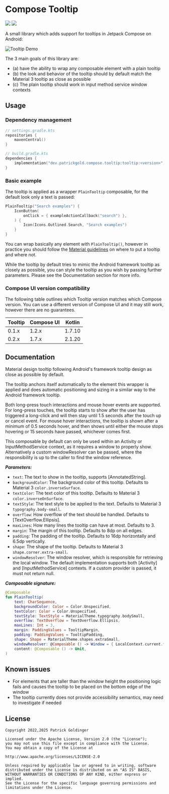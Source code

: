# Compose Tooltip

[![](https://badgen.net/maven/v/maven-central/dev.patrickgold.compose.tooltip/tooltip)](https://mvnrepository.com/artifact/dev.patrickgold.compose.tooltip/tooltip) ![](https://badgen.net/github/license/patrickgold/compose-tooltip)

A small library which adds support for tooltips in Jetpack Compose on Android:

![Tooltip Demo](.github/compose-tooltip-preview.gif)

The 3 main goals of this library are:
- (a) have the ability to wrap any composable element with a plain tooltip
- (b) the look and behavior of the tooltip should by default match the Material 3 tooltip as close as possible
- (c) The plain tooltip should work in input method service window contexts

## Usage

### Dependency management

```kotlin
// settings.gradle.kts
repositories {
    mavenCentral()
}

// build.gradle.kts
dependencies {
    implementation("dev.patrickgold.compose.tooltip:tooltip:<version>")
}
```

### Basic example

The tooltip is applied as a wrapper `PlainTooltip` composable, for the default look only a text is passed:

```kotlin
PlainTooltip("Search examples") {
    IconButton(
        onClick = { exampleActionCallback("search") },
    ) {
        Icon(Icons.Outlined.Search, "Search examples")
    }
}
```

You can wrap basically any element with `PlainTooltip()`, however in practice you should follow the [Material guidelines](https://m3.material.io/components/tooltips) on where to put a tooltip and where not.

While the tooltip by default tries to mimic the Android framework tooltip as closely as possible, you can style the tooltip as you wish by passing further parameters. Please see the Documentation section for more info.

### Compose UI version compatibility

The following table outlines which Tooltip version matches which Compose version. You can use a different version of Compose UI and it may still work, however there are no guarantees.

| Tooltip | Compose UI | Kotlin |
|---------|------------|--------|
| 0.1.x   | 1.2.x      | 1.7.10 |
| 0.2.x   | 1.7.x      | 2.1.20 |

## Documentation

Material design tooltip following Android's framework tooltip design as close as possible by default.

The tooltip anchors itself automatically to the element this wrapper is applied and does automatic positioning and sizing in a similar way to the Android framework tooltip.

Both long-press touch interactions and mouse hover events are supported. For long-press touches, the tooltip starts to show after the user has triggered a long-click and will then stay until 1.5 seconds after the touch up or cancel event. For mouse hover interactions, the tooltip is shown after a minimum of 0.5 seconds hover, and then shows until either the mouse stops hovering or 15 seconds have passed, whichever comes first.

This composable by default can only be used within an Activity or InputMethodService context, as it requires a window to properly show. Alternatively a custom windowResolver can be passed, where the responsibility is up to the caller to find the window reference.

**_Parameters:_**

- `text`: The text to show in the tooltip, supports [AnnotatedString].
- `backgroundColor`: The background color of this tooltip. Defaults to Material 3 `color.inverseSurface`.
- `textColor`: The text color of this tooltip. Defaults to Material 3 `color.inverseOnSurface`.
- `textStyle`: The text style to be applied to the text. Defaults to Material 3 `typography.body-small`.
- `overflow`: How overflow of the text should be handled. Defaults to [TextOverflow.Ellipsis].
- `maxLines`: How many lines the tooltip can have at most. Defaults to 3.
- `margin`: The margin of this tooltip. Defaults to 8dp on all edges.
- `padding`: The padding of the tooltip. Defaults to 16dp horizontally and 6.5dp vertically.
- `shape`: The shape of the tooltip. Defaults to Material 3 `shape.corner.extra-small`.
- `windowResolver`: The window resolver, which is responsible for retrieving the local window. The default implementation supports both [Activity] and [InputMethodService] contexts. If a custom provider is passed, it must not return null.

**_Composable signature:_**

```kotlin
@Composable
fun PlainTooltip(
    text: CharSequence,
    backgroundColor: Color = Color.Unspecified,
    textColor: Color = Color.Unspecified,
    textStyle: TextStyle = MaterialTheme.typography.bodySmall,
    overflow: TextOverflow = TextOverflow.Ellipsis,
    maxLines: Int = 3,
    margin: PaddingValues = TooltipMargin,
    padding: PaddingValues = TooltipPadding,
    shape: Shape = MaterialTheme.shapes.extraSmall,
    windowResolver: @Composable () -> Window = { LocalContext.current.findWindow()!! },
    content: @Composable () -> Unit,
)
```

## Known issues

- For elements that are taller than the window height the positioning logic fails and causes the tooltip to be placed on the bottom edge of the window
- The tooltip currently does not provide accessibility semantics, may need to investigate if needed

## License

```
Copyright 2022,2025 Patrick Goldinger

Licensed under the Apache License, Version 2.0 (the "License");
you may not use this file except in compliance with the License.
You may obtain a copy of the License at

http://www.apache.org/licenses/LICENSE-2.0

Unless required by applicable law or agreed to in writing, software
distributed under the License is distributed on an "AS IS" BASIS,
WITHOUT WARRANTIES OR CONDITIONS OF ANY KIND, either express or implied.
See the License for the specific language governing permissions and
limitations under the License.
```
